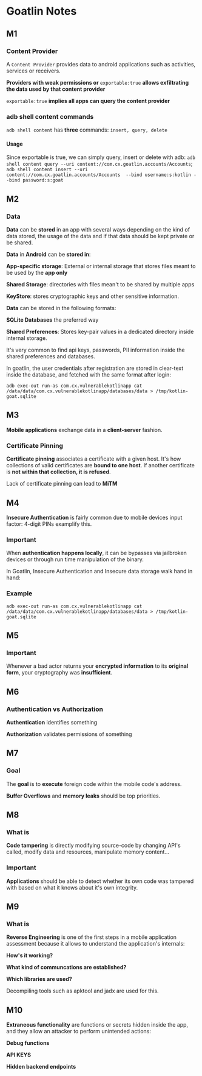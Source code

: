 # Goatlin Notes

## M1

### Content Provider

A `Content Provider` provides data to android applications such as activities, services or receivers.

**Providers with weak permissions or** `exportable:true` **allows exfiltrating the data used by that content provider**

`exportable:true` **implies all apps can query the content provider**

### adb shell content commands

`adb shell content` has **three** commands: `insert, query, delete`

#### Usage 

Since exportable is true, we can simply query, insert or delete with adb: `adb shell content query --uri content://com.cx.goatlin.accounts/Accounts`; `adb shell content insert --uri content://com.cx.goatlin.accounts/Accounts  --bind username:s:kotlin --bind password:s:goat`

## M2

### Data

**Data** can be **stored** in an app with several ways depending on the kind of data stored, the usage of the data and if that data should be kept private or be shared.

**Data** in **Android** can be **stored in**:

**App-specific storage**: External or internal storage that stores files meant to be used by the **app only**

**Shared Storage**: directories with files mean't to be shared by multiple apps

**KeyStore**: stores cryptographic keys and other sensitive information.

**Data** can be stored in the following formats:

**SQLite Databases** the preferred way

**Shared Preferences**: Stores key-pair values in a dedicated directory inside internal storage.

It's very common to find api keys, passwords, PII information inside the shared preferences and databases.

In goatlin, the user credentials after registration are stored in clear-text inside the database, and fetched with the same format after login:

`adb exec-out run-as com.cx.vulnerablekotlinapp cat /data/data/com.cx.vulnerablekotlinapp/databases/data > /tmp/kotlin-goat.sqlite`

## M3

**Mobile applications** exchange data in a **client-server** fashion.

### Certificate Pinning

**Certificate pinning** associates a certificate with a given host. It's how collections of valid certificates are **bound to one host**. If another certificate is **not within that collection, it is refused**.

Lack of certificate pinning can lead to **MiTM**


## M4

**Insecure Authentication** is fairly common due to mobile devices input factor: 4-digit PINs examplify this.

### Important

When **authentication happens locally**, it can be bypasses via jailbroken devices or through run time manipulation of the binary.

In Goatlin, Insecure Authentication and Insecure data storage walk hand in hand:

### Example

`adb exec-out run-as com.cx.vulnerablekotlinapp cat /data/data/com.cx.vulnerablekotlinapp/databases/data > /tmp/kotlin-goat.sqlite`

## M5

### Important

Whenever a bad actor returns your **encrypted information** to its **original form**, your cryptography was **insufficient**.

## M6

### Authentication vs Authorization

**Authentication** identifies something

**Authorization** validates permissions of something

## M7

### Goal

The **goal** is to **execute** foreign code within the mobile code's address.

**Buffer Overflows** and **memory leaks** should be top priorities.

## M8

### What is

**Code tampering** is directly modifying source-code by changing API's called, modify data and resources, manipulate memory content...

### Important

**Applications** should be able to detect whether its own code was tampered with based on what it knows about it's own integrity.

## M9 

### What is

**Reverse Engineering** is one of the first steps in a mobile application assessment because it allows to understand the application's internals:

**How's it working?**

**What kind of communcations are established?**

**Which libraries are used?**

Decompiling tools such as apktool  and jadx are used for this.

## M10

**Extraneous functionality** are functions or secrets hidden inside the app, and they allow an attacker to perform unintended actions:


**Debug functions**

**API KEYS**

**Hidden backend endpoints**
